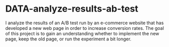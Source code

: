 # DATA-analyze-results-ab-test
I analyze the results of an A/B test run by an e-commerce website that has developed a new web page in order to increase conversion rates.  The goal of this project is to gain an understanding whether to implement the new page, keep the old page, or run the experiment a bit longer.
